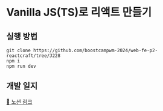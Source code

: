 # Vanilla JS(TS)로 리액트 만들기

## 실행 방법
```
git clone https://github.com/boostcampwm-2024/web-fe-p2-reactcraft/tree/J228
npm i 
npm run dev
```

## 개발 일지
[📄 노션 링크](https://junhyi.notion.site/react-craft-10a067071e698014b438e9d699afc856?pvs=74)